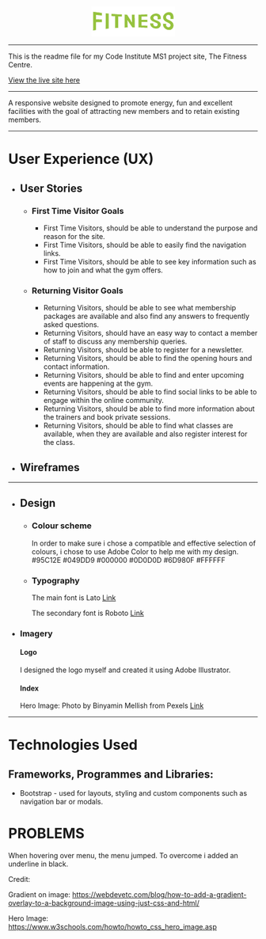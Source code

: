 <center><img src="/assets/images/Logo.png" alt="The Fitness Centre Logo"></center>

----

This is the readme file for my Code Institute MS1 project site, The Fitness Centre.

[View the live site here](https://orange-marsupial-2zdurnb2.ws-eu03.gitpod.io/index.html)

----

A responsive website designed to promote energy, fun and excellent facilities with the goal of attracting new members and to retain existing members.

----
# User Experience (UX)
* ## User Stories

    * ### First Time Visitor Goals
    
        * First Time Visitors, should be able to understand the purpose and reason for the site.
        * First Time Visitors, should be able to easily find the navigation links.       
        * First Time Visitors, should be able to see key information such as how to join and what the gym offers.
        

    * ### Returning Visitor Goals

        * Returning Visitors, should be able to see what membership packages are available and also find any answers to frequently asked questions.
        * Returning Visitors, should have an easy way to contact a member of staff to discuss any membership queries.
        * Returning Visitors, should be able to register for a newsletter.
        * Returning Visitors, should be able to find the opening hours and contact information.
        * Returning Visitors, should be able to find and enter upcoming events are happening at the gym.
        * Returning Visitors, should be able to find social links to be able to engage within the online community.
        * Returning Visitors, should be able to find more information about the trainers and book private sessions.
        * Returning Visitors, should be able to find what classes are available, when they are available and also register interest for the class.

* ## Wireframes

----
* ## Design

    * ### Colour scheme   
        In order to make sure i chose a compatible and effective selection of colours, i chose to use Adobe Color to help me with my design.
        #95C12E
        #049DD9
        #000000
        #0D0D0D
        #6D980F
        #FFFFFF

    * ### Typography 
        The main font is Lato [Link](https://fonts.google.com/specimen/Raleway?query=Lato)
        
        The secondary font is Roboto [Link](https://fonts.google.com/specimen/Lato?query=Roboto)

* ### Imagery

    #### Logo
    I designed the logo myself and created it using Adobe Illustrator.

    #### Index
    Hero Image: Photo by Binyamin Mellish from Pexels [Link](https://www.pexels.com/photo/man-in-blue-shorts-carrying-brown-exercise-equipments-116079/) 
----

# Technologies Used

## Frameworks, Programmes and Libraries:

* Bootstrap - used for layouts, styling and custom components such as navigation bar or modals.

# PROBLEMS

When hovering over menu, the menu jumped. To overcome i added an underline in black.

Credit:

Gradient on image: 
https://webdevetc.com/blog/how-to-add-a-gradient-overlay-to-a-background-image-using-just-css-and-html/

Hero Image:
https://www.w3schools.com/howto/howto_css_hero_image.asp